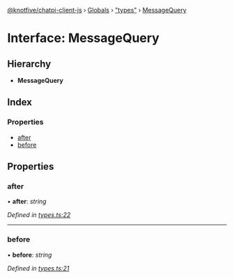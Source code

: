 [@knotfive/chatpi-client-js](../README.md) › [Globals](../globals.md) › ["types"](../modules/_types_.md) › [MessageQuery](_types_.messagequery.md)

# Interface: MessageQuery

## Hierarchy

* **MessageQuery**

## Index

### Properties

* [after](_types_.messagequery.md#after)
* [before](_types_.messagequery.md#before)

## Properties

###  after

• **after**: *string*

*Defined in [types.ts:22](https://github.com/ArcQ/chatpi/blob/8af0fd6/clients/js/chatpi-client/src/types.ts#L22)*

___

###  before

• **before**: *string*

*Defined in [types.ts:21](https://github.com/ArcQ/chatpi/blob/8af0fd6/clients/js/chatpi-client/src/types.ts#L21)*
